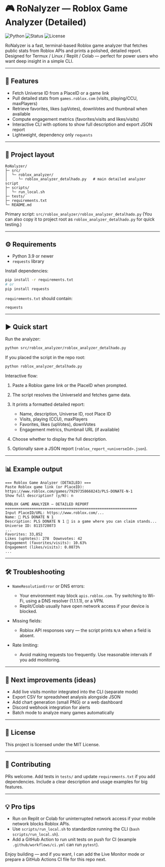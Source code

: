 # 🎮 RoNalyzer — Roblox Game Analyzer (Detailed)

![Python](https://img.shields.io/badge/Python-3.9%2B-blue)
![Status](https://img.shields.io/badge/status-active-success)
![License](https://img.shields.io/badge/license-MIT-green)

RoNalyzer is a fast, terminal-based Roblox game analyzer that fetches public stats from Roblox APIs and prints a polished, detailed report. Designed for Termux / Linux / Replit / Colab — perfect for power users who want deep insight in a simple CLI.

---

## 🚀 Features

* Fetch Universe ID from a PlaceID or a game link
* Pull detailed stats from `games.roblox.com` (visits, playing/CCU, maxPlayers)
* Retrieve favorites, likes (upVotes), downVotes and thumbnail when available
* Compute engagement metrics (favorites/visits and likes/visits)
* Interactive CLI with options to show full description and export JSON report
* Lightweight, dependency only `requests`

---

## 📁 Project layout

```
RoNalyzer/
├─ src/
│  └─ roblox_analyzer/
│     └─ roblox_analyzer_detalhado.py   # main detailed analyzer script
├─ scripts/
│  └─ run_local.sh
├─ tests/
├─ requirements.txt
└─ README.md
```

Primary script: `src/roblox_analyzer/roblox_analyzer_detalhado.py`
(You can also copy it to project root as `roblox_analyzer_detalhado.py` for quick testing.)

---

## ⚙️ Requirements

* Python 3.9 or newer
* `requests` library

Install dependencies:

```bash
pip install -r requirements.txt
# or
pip install requests
```

`requirements.txt` should contain:

```
requests
```

---

## ▶️ Quick start

Run the analyzer:

```bash
python src/roblox_analyzer/roblox_analyzer_detalhado.py
```

If you placed the script in the repo root:

```bash
python roblox_analyzer_detalhado.py
```

Interactive flow:

1. Paste a Roblox game link or the PlaceID when prompted.
2. The script resolves the UniverseId and fetches game data.
3. It prints a formatted detailed report:

   * Name, description, Universe ID, root Place ID
   * Visits, playing (CCU), maxPlayers
   * Favorites, likes (upVotes), downVotes
   * Engagement metrics, thumbnail URL (if available)
4. Choose whether to display the full description.
5. Optionally save a JSON report (`roblox_report_<universeId>.json`).

---

## 📊 Example output

```
=== Roblox Game Analyzer (DETAILED) ===
Paste Roblox game link (or PlaceID): https://www.roblox.com/games/79297358668243/PLS-DONATE-N-1
Show full description? (y/N): n

ROBLOX GAME ANALYZER — DETAILED REPORT
============================================================
Input PlaceID/URL: https://www.roblox.com/...
Name: 💸 PLS DONATE N 1
Description: PLS DONATE N 1 💸 is a game where you can claim stands...
Universe ID: 8115728073
...
Favorites: 33,852
Likes (upVotes): 278  Downvotes: 42
Engagement (favorites/visits): 10.63%
Engagement (likes/visits): 0.0873%
...
```

---

## 🛠 Troubleshooting

* `NameResolutionError` or DNS errors:

  * Your environment may block `apis.roblox.com`. Try switching to Wi-Fi, using a DNS resolver (1.1.1.1), or a VPN.
  * Replit/Colab usually have open network access if your device is blocked.
* Missing fields:

  * Roblox API responses vary — the script prints `N/A` when a field is absent.
* Rate limiting:

  * Avoid making requests too frequently. Use reasonable intervals if you add monitoring.

---

## 🔭 Next improvements (ideas)

* Add live visits monitor integrated into the CLI (separate mode)
* Export CSV for spreadsheet analysis alongside JSON
* Add chart generation (small PNG) or a web dashboard
* Discord webhook integration for alerts
* Batch mode to analyze many games automatically

---

## 📝 License

This project is licensed under the MIT License.

---

## 🤝 Contributing

PRs welcome. Add tests in `tests/` and update `requirements.txt` if you add dependencies. Include a clear description and usage examples for big features.

---

## 💡 Pro tips

* Run on Replit or Colab for uninterrupted network access if your mobile network blocks Roblox APIs.
* Use `scripts/run_local.sh` to standardize running the CLI (`bash scripts/run_local.sh`).
* Add a GitHub Action to run unit tests on push for CI (example `.github/workflows/ci.yml` can run `pytest`).

Enjoy building — and if you want, I can add the Live Monitor mode or prepare a GitHub Actions CI file for this repo next.
